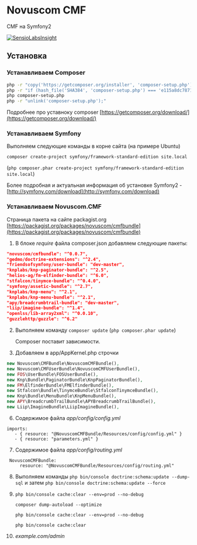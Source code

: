# Novuscom CMF #

CMF на Symfony2

[![SensioLabsInsight](https://insight.sensiolabs.com/projects/3b16c0b8-6055-4b38-a543-edfcc3ae1f65/big.png)](https://insight.sensiolabs.com/projects/3b16c0b8-6055-4b38-a543-edfcc3ae1f65)

## Установка ##


### Устанавливаем Composer ###

```bash
php -r "copy('https://getcomposer.org/installer', 'composer-setup.php');"
php -r "if (hash_file('SHA384', 'composer-setup.php') === 'e115a8dc7871f15d853148a7fbac7da27d6c0030b848d9b3dc09e2a0388afed865e6a3d6b3c0fad45c48e2b5fc1196ae') { echo 'Installer verified'; } else { echo 'Installer corrupt'; unlink('composer-setup.php'); } echo PHP_EOL;"
php composer-setup.php
php -r "unlink('composer-setup.php');"
```

Подробнее про уставноку composer [https://getcomposer.org/download/](https://getcomposer.org/download/)

### Устанавливаем Symfony ###

Выполняем следующие команды в корне сайта (на примере Ubuntu)

`composer create-project symfony/framework-standard-edition site.local`

(`php composer.phar create-project symfony/framework-standard-edition site.local`)

Более подробная и актуальная информация об установке Symfony2 - [http://symfony.com/download](http://symfony.com/download)

### Устанавливаем Novuscom.CMF ###

Страница пакета на сайте packagist.org [https://packagist.org/packages/novuscom/cmfbundle](https://packagist.org/packages/novuscom/cmfbundle)

1. В блоке *require* файла composer.json добавляем следующие пакеты:

 ```json
 "novuscom/cmfbundle": "^0.0.7",
 "gedmo/doctrine-extensions": "^2.4",
 "friendsofsymfony/user-bundle": "dev-master",
 "knplabs/knp-paginator-bundle": "^2.5",
 "helios-ag/fm-elfinder-bundle": "^6.0",
 "stfalcon/tinymce-bundle": "^0.4.0",
 "symfony/assetic-bundle": "^2.7",
 "knplabs/knp-menu": "^2.1",
 "knplabs/knp-menu-bundle": "^2.1",
 "apy/breadcrumbtrail-bundle": "dev-master",
 "liip/imagine-bundle": "^1.4",
 "openlss/lib-array2xml": "^0.0.10",
 "guzzlehttp/guzzle": "^6.2"
 ```
2. Выполняем команду `composer update` (`php composer.phar update`)

    Composer поставит зависимости. 

3. Добавляем в app/AppKernel.php строчки
 ```php
 new Novuscom\CMFBundle\NovuscomCMFBundle(),
 new Novuscom\CMFUserBundle\NovuscomCMFUserBundle(),
 new FOS\UserBundle\FOSUserBundle(),
 new Knp\Bundle\PaginatorBundle\KnpPaginatorBundle(),
 new FM\ElfinderBundle\FMElfinderBundle(),
 new Stfalcon\Bundle\TinymceBundle\StfalconTinymceBundle(),
 new Knp\Bundle\MenuBundle\KnpMenuBundle(),
 new APY\BreadcrumbTrailBundle\APYBreadcrumbTrailBundle(),
 new Liip\ImagineBundle\LiipImagineBundle(),
 ```

6. Содержимое файла *app/config/config.yml*
 ```
 imports:
    - { resource: "@NovuscomCMFBundle/Resources/config/config.yml" }
    - { resource: "parameters.yml" }
 ```

7. Содержимое файла *app/config/routing.yml*
 ```
  NovuscomCMFBundle:
      resource: "@NovuscomCMFBundle/Resources/config/routing.yml"
 ```

 
8. Выполняем команды `php bin/console doctrine:schema:update --dump-sql` и затем `php bin/console doctrine:schema:update --force`

9. 
	`php bin/console cache:clear --env=prod --no-debug`
	
	`composer dump-autoload --optimize`

	`php bin/console cache:clear --env=prod --no-debug`

	`php bin/console cache:clear`

10. *example.com/admin*
